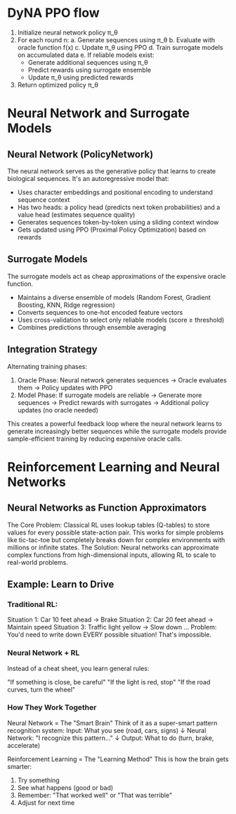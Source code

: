 # DyNA PPO flow
1. Initialize neural network policy π_θ
2. For each round n:
   a. Generate sequences using π_θ
   b. Evaluate with oracle function f(x)
   c. Update π_θ using PPO
   d. Train surrogate models on accumulated data
   e. If reliable models exist:
      - Generate additional sequences using π_θ
      - Predict rewards using surrogate ensemble
      - Update π_θ using predicted rewards
3. Return optimized policy π_θ

# Neural Network and Surrogate Models
## Neural Network (PolicyNetwork)
The neural network serves as the generative policy that learns to create biological sequences. It's an autoregressive model that:

- Uses character embeddings and positional encoding to understand sequence context
- Has two heads: a policy head (predicts next token probabilities) and a value head (estimates sequence quality)
- Generates sequences token-by-token using a sliding context window
- Gets updated using PPO (Proximal Policy Optimization) based on rewards

## Surrogate Models
The surrogate models act as cheap approximations of the expensive oracle function.

- Maintains a diverse ensemble of models (Random Forest, Gradient Boosting, KNN, Ridge regression)
- Converts sequences to one-hot encoded feature vectors
- Uses cross-validation to select only reliable models (score ≥ threshold)
- Combines predictions through ensemble averaging

## Integration Strategy
Alternating training phases:
1. Oracle Phase: Neural network generates sequences → Oracle evaluates them → Policy updates with PPO
2. Model Phase: If surrogate models are reliable → Generate more sequences → Predict rewards with surrogates → Additional policy updates (no oracle needed)

This creates a powerful feedback loop where the neural network learns to generate increasingly better sequences while the surrogate models provide sample-efficient training by reducing expensive oracle calls.


# Reinforcement Learning and Neural Networks
## Neural Networks as Function Approximators
The Core Problem: Classical RL uses lookup tables (Q-tables) to store values for every possible state-action pair. This works for simple problems like tic-tac-toe but completely breaks down for complex environments with millions or infinite states.
The Solution: Neural networks can approximate complex functions from high-dimensional inputs, allowing RL to scale to real-world problems.

## Example: Learn to Drive
### Traditional RL:
Situation 1: Car 10 feet ahead → Brake
Situation 2: Car 20 feet ahead → Maintain speed
Situation 3: Traffic light yellow → Slow down
...
Problem: You'd need to write down EVERY possible situation! That's impossible.

### Neural Network + RL
Instead of a cheat sheet, you learn general rules:

"If something is close, be careful"
"If the light is red, stop"
"If the road curves, turn the wheel"

### How They Work Together
Neural Network = The "Smart Brain"
Think of it as a super-smart pattern recognition system:
Input: What you see (road, cars, signs)
↓
Neural Network: "I recognize this pattern..."
↓
Output: What to do (turn, brake, accelerate)

Reinforcement Learning = The "Learning Method"
This is how the brain gets smarter:
1. Try something
2. See what happens (good or bad)
3. Remember: "That worked well" or "That was terrible"
4. Adjust for next time

